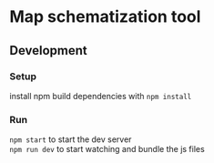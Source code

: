 # Map schematization tool

## Development

### Setup

install npm build dependencies with `npm install`

### Run

`npm start` to start the dev server  
`npm run dev` to start watching and bundle the js files
